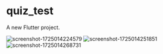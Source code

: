 # quiz_test

A new Flutter project.

![screenshot-1725014224579](https://github.com/user-attachments/assets/277e2425-cd7f-4859-9c01-94eeba4fadda)
![screenshot-1725014251851](https://github.com/user-attachments/assets/6110e2ec-5698-4964-8c7a-4ad115af5066)
![screenshot-1725014268731](https://github.com/user-attachments/assets/4a7f32d4-c549-49d8-8f48-4cddc6253d9a)
